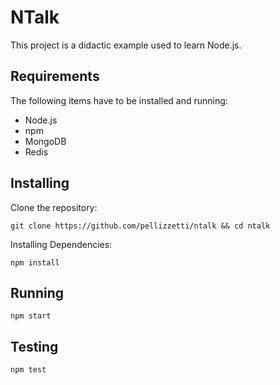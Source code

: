 # NTalk

This project is a didactic example used to learn Node.js.

## Requirements

The following items have to be installed and running:

* Node.js
* npm
* MongoDB
* Redis

## Installing

Clone the repository:

```
git clone https://github.com/pellizzetti/ntalk && cd ntalk
```

Installing Dependencies:

```
npm install
```

## Running

```
npm start
```

## Testing

```
npm test
```
